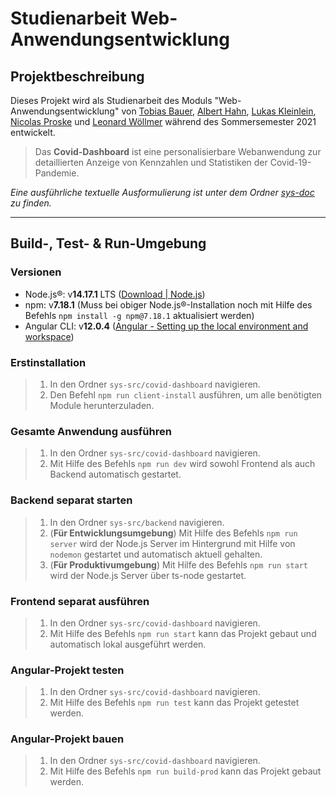 # Studienarbeit Web-Anwendungsentwicklung

## Projektbeschreibung

Dieses Projekt wird als Studienarbeit des Moduls "Web-Anwendungsentwicklung" von [Tobias Bauer](https://git.oth-aw.de/7223), [Albert Hahn](https://git.oth-aw.de/5551), [Lukas Kleinlein](https://git.oth-aw.de/a9f2), [Nicolas Proske](https://git.oth-aw.de/c0e8) und [Leonard Wöllmer](https://git.oth-aw.de/fe46) während des Sommersemester 2021 entwickelt.

> Das **Covid-Dashboard** ist eine personalisierbare Webanwendung zur detaillierten Anzeige von Kennzahlen und Statistiken der Covid-19-Pandemie.

_Eine ausführliche textuelle Ausformulierung ist unter dem Ordner [sys-doc](https://git.oth-aw.de/wae-team-white/covid-dashboard/-/tree/master/sys-doc) zu finden._

---

## Build-, Test- & Run-Umgebung

### **Versionen**

- Node.js®: v**14.17.1** LTS ([Download | Node.js](https://nodejs.org/en/download/))
- npm: v**7.18.1** (Muss bei obiger Node.js®-Installation noch mit Hilfe des Befehls `npm install -g npm@7.18.1` aktualisiert werden)
- Angular CLI: v**12.0.4** ([Angular - Setting up the local environment and workspace](https://angular.io/guide/setup-local#install-the-angular-cli))

### **Erstinstallation**

> 1. In den Ordner `sys-src/covid-dashboard` navigieren.
> 2. Den Befehl `npm run client-install` ausführen, um alle benötigten Module herunterzuladen.

### **Gesamte Anwendung ausführen**

> 1. In den Ordner `sys-src/covid-dashboard` navigieren.
> 2. Mit Hilfe des Befehls `npm run dev` wird sowohl Frontend als auch Backend automatisch gestartet.

### **Backend separat starten**

> 1. In den Ordner `sys-src/backend` navigieren.
> 2. (**Für Entwicklungsumgebung**) Mit Hilfe des Befehls `npm run server` wird der Node.js Server im Hintergrund mit Hilfe von `nodemon` gestartet und automatisch aktuell gehalten.
> 3. (**Für Produktivumgebung**) Mit Hilfe des Befehls `npm run start` wird der Node.js Server über ts-node gestartet.

### **Frontend separat ausführen**

> 1. In den Ordner `sys-src/covid-dashboard` navigieren.
> 2. Mit Hilfe des Befehls `npm run start` kann das Projekt gebaut und automatisch lokal ausgeführt werden.

### **Angular-Projekt testen**

> 1. In den Ordner `sys-src/covid-dashboard` navigieren.
> 2. Mit Hilfe des Befehls `npm run test` kann das Projekt getestet werden.

### **Angular-Projekt bauen**

> 1. In den Ordner `sys-src/covid-dashboard` navigieren.
> 2. Mit Hilfe des Befehls `npm run build-prod` kann das Projekt gebaut werden.
